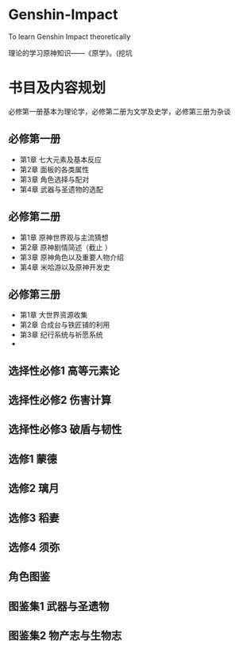 # Genshin-Impact
To learn Genshin Impact theoretically

理论的学习原神知识——《原学》。(挖坑

# 书目及内容规划
必修第一册基本为理论学，必修第二册为文学及史学，必修第三册为杂谈
## 必修第一册
- 第1章 七大元素及基本反应
- 第2章 面板的各类属性
- 第3章 角色选择与配对
- 第4章 武器与圣遗物的选配
## 必修第二册
- 第1章 原神世界观与主流猜想
- 第2章 原神剧情简述（截止  ）
- 第3章 原神角色以及重要人物介绍
- 第4章 米哈游以及原神开发史
## 必修第三册
- 第1章 大世界资源收集
- 第2章 合成台与铁匠铺的利用
- 第3章 纪行系统与祈愿系统
- 
## 选择性必修1 高等元素论
## 选择性必修2 伤害计算
## 选择性必修3 破盾与韧性
## 选修1 蒙德
## 选修2 璃月
## 选修3 稻妻
## 选修4 须弥
## 角色图鉴
## 图鉴集1 武器与圣遗物
## 图鉴集2 物产志与生物志
